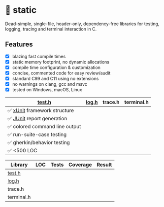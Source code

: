 # 🔋 static
Dead-simple, single-file, header-only, dependency-free libraries for testing, logging, tracing and terminal interaction in C.

## Features
- [x] blazing fast compile times
- [x] static memory footprint, no dynamic allocations
- [x] compile time configuration & customization
- [x] concise, commented code for easy review/audit
- [x] standard C99 and C11 using no extensions
- [x] no warnings on clang, gcc and msvc
- [x] tested on Windows, macOS, Linux

|[test.h](static/test.h)|[log.h](static/log.h)|trace.h|terminal.h|
|-|-|-|-|
|✅ [xUnit](https://en.wikipedia.org/wiki/XUnit) framework structure||||
|✅ [JUnit](https://github.com/junit-team/junit5/blob/main/platform-tests/src/test/resources/jenkins-junit.xsd) report generation||||
|✅ colored command line output||||
|✅ run-suite-case testing||||
|✅ gherkin/behavior testing||||
|✅ <500 LOC||||

|Library|LOC|Tests|Coverage|Result|
|-|-|-|-|-|
|[test.h](#testh)|||||
|[log.h](#logh)|||||
|trace.h|||||
|terminal.h|||||
